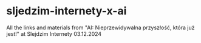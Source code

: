 # sljedzim-internety-x-ai
All the links and materials from "AI: Nieprzewidywalna przyszłość, która już jest!" at Slejdzim Internety 03.12.2024
